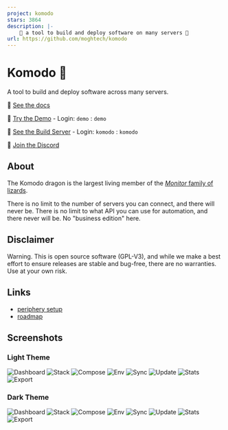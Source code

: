 ```yaml
---
project: komodo
stars: 3864
description: |-
    🦎 a tool to build and deploy software on many servers 🦎
url: https://github.com/moghtech/komodo
---
```


# Komodo 🦎

A tool to build and deploy software across many servers. 

🦎 [See the docs](https://komo.do)

🦎 [Try the Demo](https://demo.komo.do) - Login: `demo` : `demo`

🦎 [See the Build Server](https://build.komo.do)  - Login: `komodo` : `komodo`

🦎 [Join the Discord](https://discord.gg/DRqE8Fvg5c)

## About

The Komodo dragon is the largest living member of the [*Monitor* family of lizards](https://en.wikipedia.org/wiki/Monitor_lizard).

There is no limit to the number of servers you can connect, and there will never be. There is no limit to what API you can use for automation, and there never will be. No "business edition" here.

## Disclaimer

Warning. This is open source software (GPL-V3), and while we make a best effort to ensure releases are stable and bug-free,
there are no warranties. Use at your own risk.

## Links

- [periphery setup](https://github.com/moghtech/komodo/blob/main/scripts/readme.md)
- [roadmap](https://github.com/moghtech/komodo/blob/main/roadmap.md)

## Screenshots

### Light Theme

![Dashboard](https://raw.githubusercontent.com/moghtech/komodo/main/screenshots/Light-Dashboard.png)
![Stack](https://raw.githubusercontent.com/moghtech/komodo/main/screenshots/Light-Stack.png)
![Compose](https://raw.githubusercontent.com/moghtech/komodo/main/screenshots/Light-Compose.png)
![Env](https://raw.githubusercontent.com/moghtech/komodo/main/screenshots/Light-Env.png)
![Sync](https://raw.githubusercontent.com/moghtech/komodo/main/screenshots/Light-Sync.png)
![Update](https://raw.githubusercontent.com/moghtech/komodo/main/screenshots/Light-Update.png)
![Stats](https://raw.githubusercontent.com/moghtech/komodo/main/screenshots/Light-Stats.png)
![Export](https://raw.githubusercontent.com/moghtech/komodo/main/screenshots/Light-Export.png)

### Dark Theme

![Dashboard](https://raw.githubusercontent.com/moghtech/komodo/main/screenshots/Dark-Dashboard.png)
![Stack](https://raw.githubusercontent.com/moghtech/komodo/main/screenshots/Dark-Stack.png)
![Compose](https://raw.githubusercontent.com/moghtech/komodo/main/screenshots/Dark-Compose.png)
![Env](https://raw.githubusercontent.com/moghtech/komodo/main/screenshots/Dark-Env.png)
![Sync](https://raw.githubusercontent.com/moghtech/komodo/main/screenshots/Dark-Sync.png)
![Update](https://raw.githubusercontent.com/moghtech/komodo/main/screenshots/Dark-Update.png)
![Stats](https://raw.githubusercontent.com/moghtech/komodo/main/screenshots/Dark-Stats.png)
![Export](https://raw.githubusercontent.com/moghtech/komodo/main/screenshots/Dark-Export.png)

